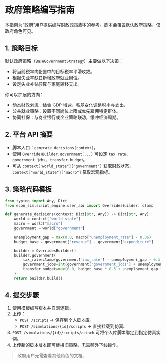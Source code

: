 # 政府策略编写指南

本指南为“政府”用户提供编写财政政策脚本的参考。脚本会覆盖默认政府策略，仅政府角色可见。

## 1. 策略目标

默认政府策略（`BaseGovernmentStrategy`）主要做以下决策：

- 将当前税率向配置中的目标税率平滑收敛。
- 根据失业率缺口新增政府就业岗位。
- 设定失业补贴预算与家庭转移支出。

你可以扩展的方向：

- 动态财政刺激：结合 GDP 增速、税基变化调整税率与支出。
- 公共就业策略：设置不同岗位上限或优先雇佣特定群体。
- 协同社保：与商业银行或企业策略联动，缓冲经济周期。

## 2. 平台 API 摘要

- 脚本入口：`generate_decisions(context)`。
- 使用 `OverridesBuilder.government(...)` 可设定 `tax_rate`、`government_jobs`、`transfer_budget`。
- 可从 `context["world_state"]["government"]` 获取财政状态，`context["world_state"]["macro"]` 获取宏观指标。

## 3. 策略代码模板

```python
from typing import Any, Dict
from econ_sim.script_engine.user_api import OverridesBuilder, clamp

def generate_decisions(context: Dict[str, Any]) -> Dict[str, Any]:
    world = context["world_state"]
    macro = world["macro"]
    government = world["government"]

    unemployment_gap = max(0.0, macro["unemployment_rate"] - 0.06)
    budget_base = government["revenue"] - government["expenditure"]

    builder = OverridesBuilder()
    builder.government(
        tax_rate=clamp(government["tax_rate"] - unemployment_gap * 0.3, 0.05, 0.5),
        government_jobs=int(government["government_jobs"] + unemployment_gap * 200),
        transfer_budget=max(0.0, budget_base * 0.5 + unemployment_gap * 1_000_000),
    )
    return builder.build()
```

## 4. 提交步骤

1. 使用模板编写脚本并自测逻辑。
2. 上传：
   - `POST /scripts` → 保存到个人脚本库。
   - `POST /simulations/{id}/scripts` → 直接挂载到仿真。
3. `POST /simulations/{id}/scripts/attach` 可将个人库脚本绑定到指定仿真实例。
4. 上传新的脚本版本即可替换旧策略，无需额外下线操作。

> 政府用户无需查看其他角色的文档。